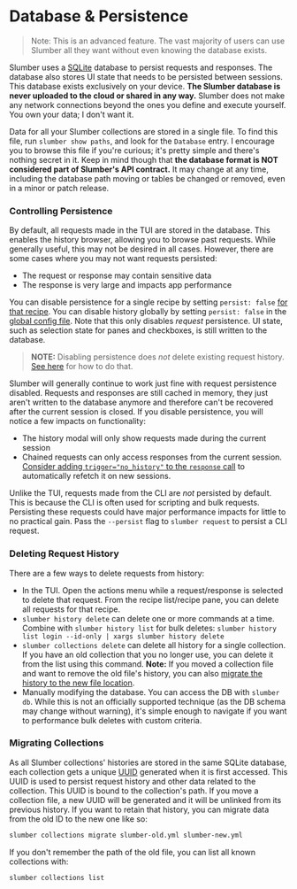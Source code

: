 # Database & Persistence

> Note: This is an advanced feature. The vast majority of users can use Slumber all they want without even knowing the database exists.

Slumber uses a [SQLite](https://www.sqlite.org/) database to persist requests and responses. The database also stores UI state that needs to be persisted between sessions. This database exists exclusively on your device. **The Slumber database is never uploaded to the cloud or shared in any way.** Slumber does not make any network connections beyond the ones you define and execute yourself. You own your data; I don't want it.

Data for all your Slumber collections are stored in a single file. To find this file, run `slumber show paths`, and look for the `Database` entry. I encourage you to browse this file if you're curious; it's pretty simple and there's nothing secret in it. Keep in mind though that **the database format is NOT considered part of Slumber's API contract.** It may change at any time, including the database path moving or tables be changed or removed, even in a minor or patch release.

### Controlling Persistence

By default, all requests made in the TUI are stored in the database. This enables the history browser, allowing you to browse past requests. While generally useful, this may not be desired in all cases. However, there are some cases where you may not want requests persisted:

- The request or response may contain sensitive data
- The response is very large and impacts app performance

You can disable persistence for a single recipe by setting `persist: false` [for that recipe](../api/request_collection/request_recipe.md#recipe-fields). You can disable history globally by setting `persist: false` in the [global config file](../api/configuration/index.md). Note that this only disables _request_ persistence. UI state, such as selection state for panes and checkboxes, is still written to the database.

> **NOTE:** Disabling persistence does _not_ delete existing request history. [See here](#deleting-request-history) for how to do that.

Slumber will generally continue to work just fine with request persistence disabled. Requests and responses are still cached in memory, they just aren't written to the database anymore and therefore can't be recovered after the current session is closed. If you disable persistence, you will notice a few impacts on functionality:

- The history modal will only show requests made during the current session
- Chained requests can only access responses from the current session. [Consider adding `trigger="no_history"` to the `response` call](../api/template_functions.md#response) to automatically refetch it on new sessions.

Unlike the TUI, requests made from the CLI are _not_ persisted by default. This is because the CLI is often used for scripting and bulk requests. Persisting these requests could have major performance impacts for little to no practical gain. Pass the `--persist` flag to `slumber request` to persist a CLI request.

### Deleting Request History

There are a few ways to delete requests from history:

- In the TUI. Open the actions menu while a request/response is selected to delete that request. From the recipe list/recipe pane, you can delete all requests for that recipe.
- `slumber history delete` can delete one or more commands at a time. Combine with `slumber history list` for bulk deletes: `slumber history list login --id-only | xargs slumber history delete`
- `slumber collections delete` can delete all history for a single collection. If you have an old collection that you no longer use, you can delete it from the list using this command. **Note:** If you moved a collection file and want to remove the old file's history, you can also [migrate the history to the new file location](#migrating-collections).
- Manually modifying the database. You can access the DB with `slumber db`. While this is not an officially supported technique (as the DB schema may change without warning), it's simple enough to navigate if you want to performance bulk deletes with custom criteria.

### Migrating Collections

As all Slumber collections' histories are stored in the same SQLite database, each collection gets a unique [UUID](https://en.wikipedia.org/wiki/Universally_unique_identifier) generated when it is first accessed. This UUID is used to persist request history and other data related to the collection. This UUID is bound to the collection's path. If you move a collection file, a new UUID will be generated and it will be unlinked from its previous history. If you want to retain that history, you can migrate data from the old ID to the new one like so:

```sh
slumber collections migrate slumber-old.yml slumber-new.yml
```

If you don't remember the path of the old file, you can list all known collections with:

```sh
slumber collections list
```
